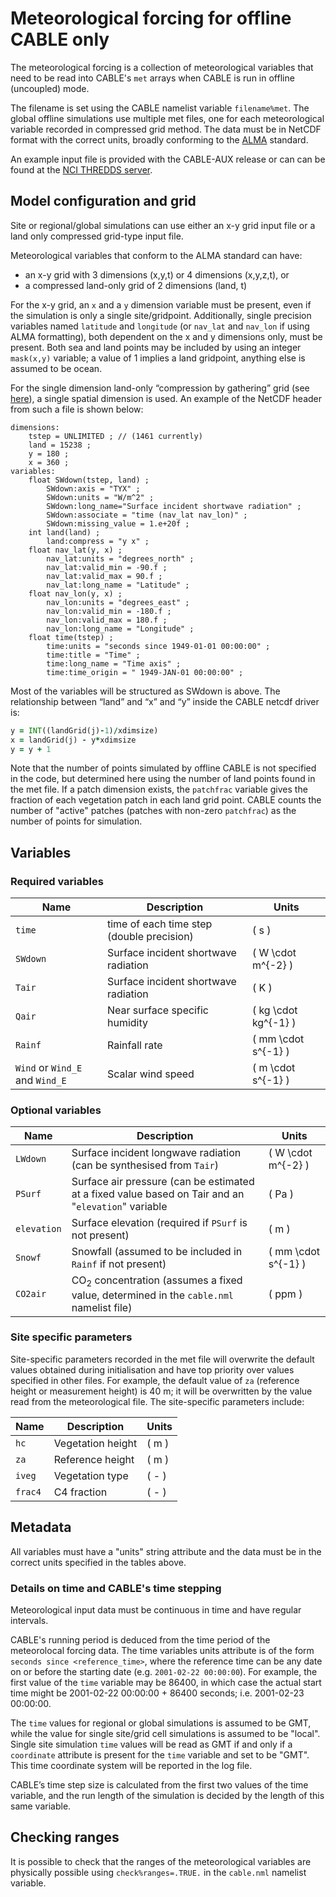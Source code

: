# Meteorological forcing for offline CABLE only

The meteorological forcing is a collection of meteorological variables that need to be read into CABLE's `met` arrays when CABLE is run in offline (uncoupled) mode.

The filename is set using the CABLE namelist variable `filename%met`.
The global offline simulations use multiple met files, one for each meteorological variable recorded in compressed grid method.
The data must be in NetCDF format with the correct units, broadly conforming to the [ALMA](https://web.lmd.jussieu.fr/~polcher/ALMA/convention_output_3.html) standard.

An example input file is provided with the CABLE-AUX release or can can be found at the [NCI THREDDS server](https://geonetwork.nci.org.au/geonetwork/srv/eng/catalog.search#/metadata/f7075_4625_2374_0846).

## Model configuration and grid

Site or regional/global simulations can use either an x-y grid input file or a land only compressed grid-type input file.

Meteorological variables that conform to the ALMA standard can have:

- an x-y grid with 3 dimensions (x,y,t) or 4 dimensions (x,y,z,t), or
- a compressed land-only grid of 2 dimensions (land, t)

For the x-y grid, an `x` and a `y` dimension variable must be present, even if the simulation is only a single site/gridpoint. Additionally, single precision variables named `latitude` and `longitude` (or `nav_lat` and `nav_lon` if using ALMA formatting), both dependent on the x and y dimensions only, must be present. Both sea and land points may be included by using an integer `mask(x,y)` variable; a value of 1 implies a land gridpoint, anything else is assumed to be ocean.

For the single dimension land-only “compression by gathering” grid (see [here](http://www.lmd.jussieu.fr/~polcher/ALMA/dataformats.html)), a single spatial dimension is used.
An example of the NetCDF header from such a file is shown below:

```
dimensions:
    tstep = UNLIMITED ; // (1461 currently)
    land = 15238 ;
    y = 180 ;
    x = 360 ;
variables:
    float SWdown(tstep, land) ;
        SWdown:axis = "TYX" ;
        SWdown:units = "W/m^2" ;
        SWdown:long_name="Surface incident shortwave radiation" ;
        SWdown:associate = "time (nav_lat nav_lon)" ;
        SWdown:missing_value = 1.e+20f ;
    int land(land) ;
        land:compress = "y x" ;
    float nav_lat(y, x) ;
        nav_lat:units = "degrees_north" ;
        nav_lat:valid_min = -90.f ;
        nav_lat:valid_max = 90.f ;
        nav_lat:long_name = "Latitude" ;
    float nav_lon(y, x) ;
        nav_lon:units = "degrees_east" ;
        nav_lon:valid_min = -180.f ;
        nav_lon:valid_max = 180.f ;
        nav_lon:long_name = "Longitude" ;
    float time(tstep) ;
        time:units = "seconds since 1949-01-01 00:00:00" ;
        time:title = "Time" ;
        time:long_name = "Time axis" ;
        time:time_origin = " 1949-JAN-01 00:00:00" ;
```

Most of the variables will be structured as SWdown is above. The relationship between “land” and “x” and “y” inside the CABLE netcdf driver is:

```fortran
y = INT((landGrid(j)-1)/xdimsize)
x = landGrid(j) - y*xdimsize
y = y + 1
```

Note that the number of points simulated by offline CABLE is not specified in the code, but determined here using the number of land points found in the met file. If a patch dimension exists, the `patchfrac` variable gives the fraction of each vegetation patch in each land grid point. CABLE counts the number of "active" patches (patches with non-zero `patchfrac`) as the number of points for simulation.

## Variables

### Required variables

| Name     | Description                               | Units                  |
|----------|-------------------------------------------|------------------------|
| `time`   | time of each time step (double precision) | \( s \)                |
| `SWdown` | Surface incident shortwave radiation      | \( W \cdot m^{-2} \)   |
| `Tair`   | Surface incident shortwave radiation      | \( K \)                |
| `Qair`   | Near surface specific humidity            | \( kg \cdot kg^{-1} \) |
| `Rainf`  | Rainfall rate                             | \( mm \cdot s^{-1} \)  |
| `Wind` or `Wind_E` and `Wind_E` | Scalar wind speed  | \( m \cdot s^{-1} \)   |

### Optional variables

| Name        | Description | Units |
|-------------|-----------------------------------------------------------------------------------------------------|-----------------------|
| `LWdown`    | Surface incident longwave radiation (can be synthesised from `Tair`)                                | \( W \cdot m^{-2} \)  |
| `PSurf`     | Surface air pressure (can be estimated at a fixed value based on Tair and an "`elevation`" variable | \( Pa \)              |
| `elevation` | Surface elevation (required if `PSurf` is not present)                                                | \( m \)               |
| `Snowf`     | Snowfall (assumed to be included in `Rainf` if not present)                                           | \( mm \cdot s^{-1} \) |
| `CO2air`    | CO$_2$ concentration (assumes a fixed value, determined in the `cable.nml` namelist file)           | \( ppm \)             |

### Site specific parameters

Site-specific parameters recorded in the met file will overwrite the default values obtained during initialisation and have top priority over values specified in other files.
For example, the default value of `za` (reference height or measurement height) is 40 m; it will be overwritten by the value read from the meteorological file.
The site-specific parameters include:

| Name    | Description       | Units   |
|---------|-------------------|---------|
| `hc`    | Vegetation height | \( m \) | 
| `za`    | Reference height  | \( m \) |
| `iveg`  | Vegetation type   | \( - \) |
| `frac4` | C4 fraction       | \( - \) |

## Metadata

All variables must have a "units" string attribute and the data must be in the correct units specified in the tables above.

### Details on time and CABLE's time stepping

Meteorological input data must be continuous in time and have regular intervals.

CABLE's running period is deduced from the time period of the meteorolocal forcing data.
The time variables units attribute is of the form `seconds since <reference_time>`, where the reference time can be any date on or before the starting date (e.g. `2001-02-22 00:00:00`).
For example, the first value of the `time` variable may be 86400, in which case the actual start time might be 2001-02-22 00:00:00 + 86400 seconds; i.e. 2001-02-23 00:00:00.

The `time` values for regional or global simulations is assumed to be GMT, while the value for single site/grid cell simulations is assumed to be "local".
Single site simulation `time` values will be read as GMT if and only if a `coordinate` attribute is present for the `time` variable and set to be "GMT".
This time coordinate system will be reported in the log file.

CABLE’s time step size is calculated from the first two values of the time variable, and the run length of the simulation is decided by the length of this same variable.

## Checking ranges

It is possible to check that the ranges of the meteorological variables are physically possible using `check%ranges=.TRUE.` in the `cable.nml` namelist variable.

